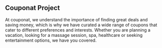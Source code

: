 ## Couponat Project

At couponat, we understand the importance of finding great deals and saving money, which is why we have curated a wide range of coupons that cater to different preferences and interests. Whether you are planning a vacation, looking for a massage session, spa, healthcare or seeking entertainment options, we have you covered.
